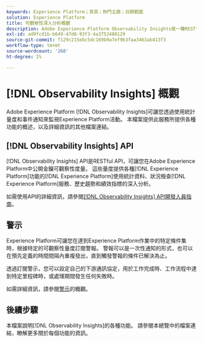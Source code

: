 ```yaml
---
keywords: Experience Platform；首頁；熱門主題；日期範圍
solution: Experience Platform
title: 可觀察性深入分析概觀
description: Adobe Experience Platform Observability Insights是一種RESTful API，可讓您公開Experience Platform活動上的關鍵量度。 這些量度可深入分析Experience Platform使用統計資料、Experience Platform服務的健康情況檢查、歷史趨勢，以及各種Experience Platform功能的績效指標。
exl-id: ad9fcd1b-b649-47d8-93f3-4a3752480129
source-git-commit: f129c215ebc5dc169b9a7ef9b3faa3463ab413f3
workflow-type: tm+mt
source-wordcount: '268'
ht-degree: 1%

---
```


# [!DNL Observability Insights] 概觀

Adobe Experience Platform [!DNL Observability Insights]可讓您透過使用統計量度和事件通知來監視Experience Platform活動。 本檔案提供此服務所提供各種功能的概述，以及詳細資訊的其他檔案連結。

## [!DNL Observability Insights] API

[!DNL Observability Insights] API是RESTful API，可讓您在Adobe Experience Platform中公開金鑰可觀察性度量。 這些量度提供各種[!DNL Experience Platform]功能的[!DNL Experience Platform]使用統計資料、狀況檢查[!DNL Experience Platform]服務、歷史趨勢和績效指標的深入分析。

如需使用API的詳細資訊，請參閱[[!DNL Observability Insights] API開發人員指南](./api/overview.md)。

## 警示

Experience Platform可讓您在達到Experience Platform作業中的特定條件集時，根據特定的可觀察性量度訂閱警報。 警報可以是一次性通知的形式，也可以在預先定義的時間間隔內重複發出，直到觸發警報的條件已解決為止。

透過訂閱警示，您可以設定自己的下游通訊協定，用於工作完成時、工作流程中達到特定里程碑時，或處理期間發生任何失敗時。

如需詳細資訊，請參閱[警示](./alerts/overview.md)的概觀。

## 後續步驟

本檔案說明[!DNL Observability Insights]的各種功能。 請參閱本總覽中的檔案連結，瞭解更多關於每個功能的資訊。
